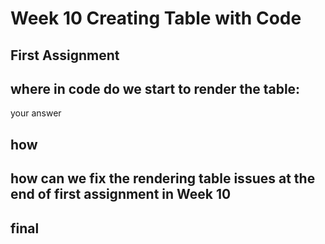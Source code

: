 # Week 10 Creating Table with Code 
## First Assignment

## where in code do we start to render the table:
your answer

## how 

## how can we fix the rendering table issues at the end of first assignment in Week 10


## final 